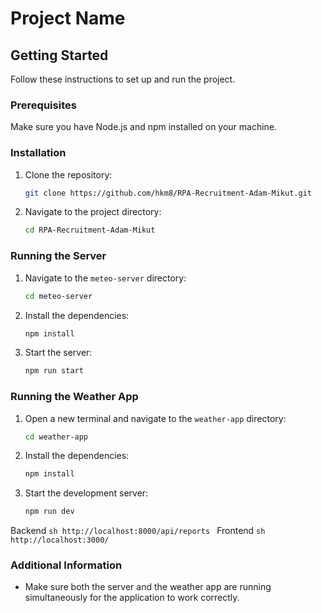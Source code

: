 # Project Name

## Getting Started

Follow these instructions to set up and run the project.

### Prerequisites

Make sure you have Node.js and npm installed on your machine.

### Installation

1. Clone the repository:

    ```sh
    git clone https://github.com/hkm8/RPA-Recruitment-Adam-Mikut.git
    ```

2. Navigate to the project directory:

    ```sh
    cd RPA-Recruitment-Adam-Mikut
    ```

### Running the Server

1. Navigate to the `meteo-server` directory:

    ```sh
    cd meteo-server
    ```

2. Install the dependencies:

    ```sh
    npm install
    ```

3. Start the server:

    ```sh
    npm run start
    ```

### Running the Weather App

1. Open a new terminal and navigate to the `weather-app` directory:

    ```sh
    cd weather-app
    ```

2. Install the dependencies:

    ```sh
    npm install
    ```

3. Start the development server:

    ```sh
    npm run dev
    ```

Backend
    ```sh
    http://localhost:8000/api/reports
    ```
Frontend
    ```sh
    http://localhost:3000/ 
    ```

### Additional Information

- Make sure both the server and the weather app are running simultaneously for the application to work correctly.

